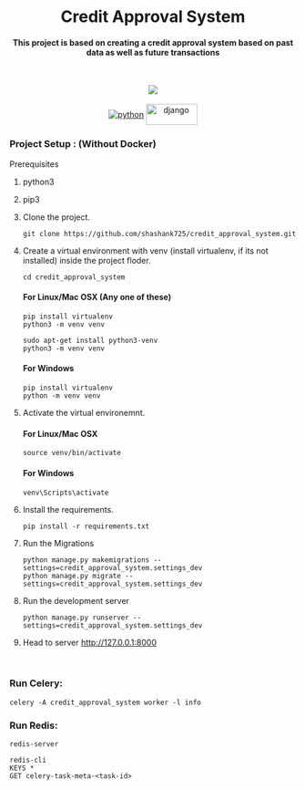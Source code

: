 <h1 align="center">Credit Approval System</h1>
<h4 align="center">This project is based on creating a credit approval system based on past data as well as future transactions</h4>

<br>
<p align="center">
<img src="https://badges.frapsoft.com/os/v1/open-source.svg?v=103"/> <br><br>
<a href="https://www.python.org/" target="blank"><img align="center" src="http://ForTheBadge.com/images/badges/made-with-python.svg" alt="python"/></a>
<a href="https://www.djangoproject.com/" target="blank"><img align="center" src="https://img.shields.io/badge/Django-092E20?style=for-the-badge&logo=django&logoColor=white" alt="django" height="37" width="90"/></a>
</p>

### Project Setup : (Without Docker)

Prerequisites
1. python3
2. pip3


3. Clone the project.

    ```shell
    git clone https://github.com/shashank725/credit_approval_system.git
    ```
    

4. Create a virtual environment with venv (install virtualenv, if its not installed) inside the project floder.
  
    ```shell
    cd credit_approval_system
    ```
  
   #### For Linux/Mac OSX (Any one of these)
    ```shell
    pip install virtualenv
    python3 -m venv venv
    ```
    ```
    sudo apt-get install python3-venv
    python3 -m venv venv
    ```
  
   #### For Windows
    ```shell
    pip install virtualenv
    python -m venv venv
    ```


5. Activate the virtual environemnt.

    #### For Linux/Mac OSX
    ```shell
    source venv/bin/activate
    ```

    #### For Windows
    ```shell
    venv\Scripts\activate
    ```
   
6. Install the requirements.

    ```shell
    pip install -r requirements.txt
    ```
 
7. Run the Migrations

    ```shell
    python manage.py makemigrations --settings=credit_approval_system.settings_dev
    python manage.py migrate --settings=credit_approval_system.settings_dev
    ```

8. Run the development server

    ```
    python manage.py runserver --settings=credit_approval_system.settings_dev
    ```
9. Head to server http://127.0.0.1:8000

<br>

### Run Celery:
```
celery -A credit_approval_system worker -l info
```

### Run Redis:

```
redis-server
```

```
redis-cli
KEYS *
GET celery-task-meta-<task-id>
```